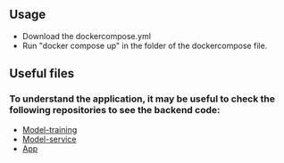 ## Usage
- Download the dockercompose.yml
- Run "docker compose up" in the folder of the dockercompose file.
## Useful files
### To understand the application, it may be useful to check the following repositories to see the backend code:
- [Model-training](https://github.com/remla23-team14/model-training)
- [Model-service](https://github.com/remla23-team14/model-service)
- [App](https://github.com/remla23-team14/app)
